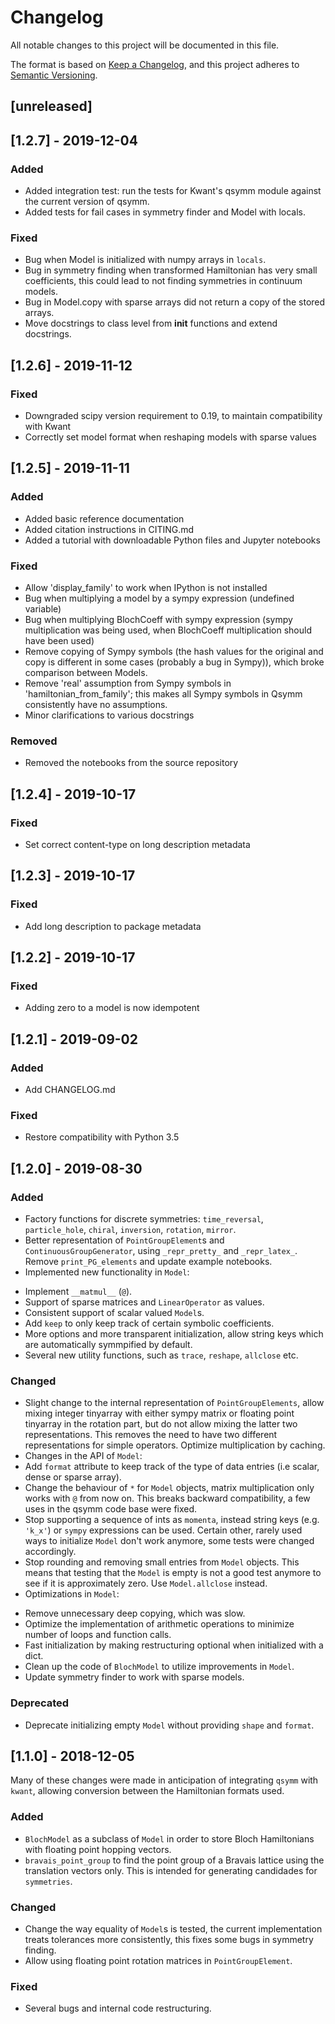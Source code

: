 # Changelog
All notable changes to this project will be documented in this file.

The format is based on [Keep a Changelog](https://keepachangelog.com/en/1.0.0/),
and this project adheres to [Semantic Versioning](https://semver.org/spec/v2.0.0.html).

## [unreleased]

## [1.2.7] - 2019-12-04

### Added
- Added integration test: run the tests for Kwant's qsymm module against the
  current version of qsymm.
- Added tests for fail cases in symmetry finder and Model with locals.

### Fixed
- Bug when Model is initialized with numpy arrays in `locals`.
- Bug in symmetry finding when transformed Hamiltonian has very small coefficients,
  this could lead to not finding symmetries in continuum models.
- Bug in Model.copy with sparse arrays did not return a copy of the stored arrays.
- Move docstrings to class level from __init__ functions and extend docstrings.

## [1.2.6] - 2019-11-12

### Fixed
- Downgraded scipy version requirement to 0.19, to maintain
  compatibility with Kwant
- Correctly set model format when reshaping models with sparse values

## [1.2.5] - 2019-11-11
### Added
- Added basic reference documentation
- Added citation instructions in CITING.md
- Added a tutorial with downloadable Python files and Jupyter notebooks

### Fixed
- Allow 'display_family' to work when IPython is not installed
- Bug when multiplying a model by a sympy expression (undefined variable)
- Bug when multiplying BlochCoeff with sympy expression (sympy multiplication was
  being used, when BlochCoeff multiplication should have been used)
- Remove copying of Sympy symbols (the hash values for the original and copy is
  different in some cases (probably a bug in Sympy)), which broke comparison
  between Models.
- Remove 'real' assumption from Sympy symbols in 'hamiltonian_from_family'; this
  makes all Sympy symbols in Qsymm consistently have no assumptions.
- Minor clarifications to various docstrings

### Removed
- Removed the notebooks from the source repository

## [1.2.4] - 2019-10-17
### Fixed
- Set correct content-type on long description metadata

## [1.2.3] - 2019-10-17
### Fixed
- Add long description to package metadata

## [1.2.2] - 2019-10-17
### Fixed
- Adding zero to a model is now idempotent

## [1.2.1] - 2019-09-02
### Added
- Add CHANGELOG.md

### Fixed
+ Restore compatibility with Python 3.5

## [1.2.0] - 2019-08-30
### Added
- Factory functions for discrete symmetries: `time_reversal`, `particle_hole`, `chiral`, `inversion`, `rotation`, `mirror`.
- Better representation of `PointGroupElement`s and `ContinuousGroupGenerator`, using `_repr_pretty_` and `_repr_latex_`. Remove `print_PG_elements` and update example notebooks.
- Implemented new functionality in `Model`:
 + Implement `__matmul__` (`@`).
 + Support of sparse matrices and `LinearOperator` as values.
 + Consistent support of scalar valued `Model`s.
 + Add `keep` to only keep track of certain symbolic coefficients.
 + More options and more transparent initialization, allow string keys which are automatically symmpified by default.
 + Several new utility functions, such as `trace`, `reshape`, `allclose` etc.

### Changed
- Slight change to the internal representation of `PointGroupElements`, allow mixing integer tinyarray with either sympy matrix or floating point tinyarray in the rotation part, but do not allow mixing the latter two representations. This removes the need to have two different representations for simple operators. Optimize multiplication by caching.
- Changes in the API of `Model`:
 - Add `format` attribute to keep track of the type of data entries (i.e scalar, dense or sparse array).
 - Change the behaviour of `*` for `Model` objects, matrix multiplication only works with `@` from now on. This breaks backward compatibility, a few uses in the qsymm code base were fixed.
 - Stop supporting a sequence of ints as `momenta`, instead string keys (e.g. `'k_x'`) or `sympy` expressions can be used. Certain other, rarely used ways to initialize `Model` don't work anymore, some tests were changed accordingly.
 - Stop rounding and removing small entries from `Model` objects. This means that testing that the `Model` is empty is not a good test anymore to see if it is approximately zero. Use `Model.allclose` instead.
- Optimizations in `Model`:
 + Remove unnecessary deep copying, which was slow.
 + Optimize the implementation of arithmetic operations to minimize number of loops and function calls.
 + Fast initialization by making restructuring optional when initialized with a dict.
 + Clean up the code of `BlochModel` to utilize improvements in `Model`.
 + Update symmetry finder to work with sparse models.

### Deprecated
- Deprecate initializing empty `Model` without providing `shape` and `format`.

## [1.1.0] - 2018-12-05
Many of these changes were made in anticipation of integrating `qsymm` with `kwant`,
allowing conversion between the Hamiltonian formats used.

### Added
+ `BlochModel` as a subclass of `Model` in order to store Bloch Hamiltonians
  with floating point hopping vectors.
+ `bravais_point_group` to find the point group of a Bravais lattice using the
  translation vectors only. This is intended for generating candidades for `symmetries`.

### Changed
+ Change the way equality of `Model`s is tested, the current implementation treats
  tolerances more consistently, this fixes some bugs in symmetry finding.
+ Allow using floating point rotation matrices in `PointGroupElement`.

### Fixed
+ Several bugs and internal code restructuring.
